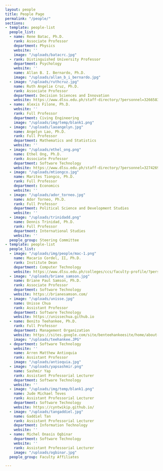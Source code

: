 ```yaml
---
layout: people
title: People Page
permalink: "/people/"
sections:
- template: people-list
  people_list:
  - name: Rene Batac, Ph.D.
    rank: Associate Professor
    department: Physics
    website: ''
    image: "/uploads/batacrc.jpg"
  - rank: Distinguished University Professor
    department: Psychology
    website: ''
    name: Allan B. I. Bernardo, Ph.D.
    image: "/uploads/allan_b_i_bernardo.jpg"
  - image: "/uploads/ruthcruz.jpg"
    name: Ruth Angelie Cruz, Ph.D.
    rank: Associate Professor
    department: Decision Sciences and Innovation
    website: https://www.dlsu.edu.ph/staff-directory/?personnel=32665838111
  - name: Alexis Filone, Ph.D.
    website: ''
    rank: Full Professor
    department: Civing Engineering
    image: "/uploads/img/temp/blank1.png"
  - image: "/uploads/laoangelyn.jpg"
    name: Angelyn Lao, Ph.D.
    rank: Full Professor
    department: Mathematics and Statistics
    website: ''
  - image: "/uploads/ethel_ong.png"
    name: Ethel Ong, Ph.D.
    rank: Associate Professor
    department: Software Technology
    website: https://www.dlsu.edu.ph/staff-directory/?personnel=32742696153
  - image: "/uploads/mtiongco.jpg"
    name: Marites Tiongco, Ph.D.
    rank: Full Professor
    department: Economics
    website: ''
  - image: "/uploads/ador_torneo.jpg"
    name: Ador Torneo, Ph.D.
    rank: Full Professor
    department: Political Science and Development Studies
    website: ''
  - image: "/uploads/trinidadd.png"
    name: Dennis Trinidad, Ph.D.
    rank: Full Professor
    department: International Studies
    website: ''
  people_group: Steering Committee
- template: people-list
  people_list:
  - image: "/uploads/img/people/mac-1.png"
    name: Macario Cordel, II, Ph.D.
    rank: Institute Dean
    department: Computer Technology
    website: https://www.dlsu.edu.ph/colleges/ccs/faculty-profile/?personnel=32742735838
  - image: "/uploads/briane_samson.jpg"
    name: Briane Paul Samson, Ph.D.
    rank: Associate Professor
    department: Software Technology
    website: https://brianesamson.com/
  - image: "/uploads/unisse.jpg"
    name: Unisse Chua
    rank: Assistant Professor
    department: Software Technology
    website: https://unissechua.github.io
  - name: Benito Teehankee, Ph.D.
    rank: Full Professor
    department: Management Organization
    website: https://sites.google.com/site/benteehankeesite/home/about-me
    image: "/uploads/teehankee.JPG"
  - department: Software Technology
    website: ''
    name: Arren Matthew Antioquia
    rank: Assistant Professor
    image: "/uploads/antioquia.jpg"
  - image: "/uploads/yapsashmir.png"
    name: Sashmir Yap
    rank: Assistant Professorial Lecturer
    department: Software Technology
    website: ''
  - image: "/uploads/img/temp/blank1.png"
    name: Jude Michael Teves
    rank: Assistant Professorial Lecturer
    department: Software Technology
    website: https://cyntwikip.github.io/
  - image: "/uploads/tangaddiel.jpg"
    name: Gaddiel Tan
    rank: Assistant Professorial Lecturer
    department: Information Technology
    website: ''
  - name: Michel Onasis Ogbinar
    department: Software Technology
    website: ''
    rank: Assistant Professorial Lecturer
    image: "/uploads/ogbinar.jpg"
  people_group: Faculty Affiliates

---
```

